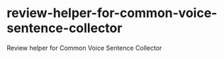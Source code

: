 # review-helper-for-common-voice-sentence-collector
Review helper for Common Voice Sentence Collector
